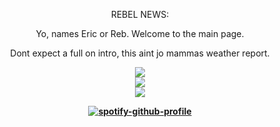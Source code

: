 <div align="center">
<p>REBEL NEWS:</p>
<p>Yo, names Eric or Reb. Welcome to the main page.</p>
<p>Dont expect a full on intro, this aint jo mammas weather report.</p>
<img src="https://files.catbox.moe/jgfqwe.gif">
<div align="center">
</div>
<div align="center">
  <img src="https://files.catbox.moe/me5g5l.gif"> 
</div>
<div align="center">
<img src="https://files.catbox.moe/jgfqwe.gif">
<div style="text-align: center;">
<b>
<div style="text-align: center;">
</div>
  
[![spotify-github-profile](https://spotify-github-profile.kittinanx.com/api/view?uid=bo3j5lynqxs8pr2u2s848d650&cover_image=true&theme=natemoo-re&show_offline=false&background_color=121212&interchange=false&bar_color=ff0000&bar_color_cover=false)](https://spotify-github-profile.kittinanx.com/api/view?uid=bo3j5lynqxs8pr2u2s848d650&redirect=true)
